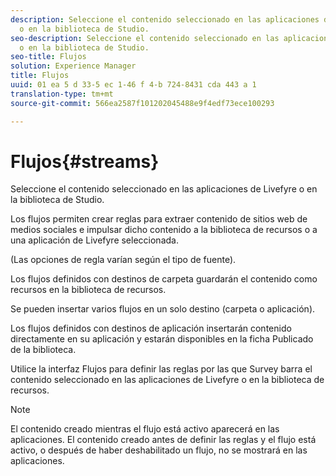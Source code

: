 ```yaml
---
description: Seleccione el contenido seleccionado en las aplicaciones de Livefyre
  o en la biblioteca de Studio.
seo-description: Seleccione el contenido seleccionado en las aplicaciones de Livefyre
  o en la biblioteca de Studio.
seo-title: Flujos
solution: Experience Manager
title: Flujos
uuid: 01 ea 5 d 33-5 ec 1-46 f 4-b 724-8431 cda 443 a 1
translation-type: tm+mt
source-git-commit: 566ea2587f101202045488e9f4edf73ece100293

---
```



# Flujos{#streams}

Seleccione el contenido seleccionado en las aplicaciones de Livefyre o en la biblioteca de Studio.

Los flujos permiten crear reglas para extraer contenido de sitios web de medios sociales e impulsar dicho contenido a la biblioteca de recursos o a una aplicación de Livefyre seleccionada.

(Las opciones de regla varían según el tipo de fuente).

Los flujos definidos con destinos de carpeta guardarán el contenido como recursos en la biblioteca de recursos.

Se pueden insertar varios flujos en un solo destino (carpeta o aplicación).

Los flujos definidos con destinos de aplicación insertarán contenido directamente en su aplicación y estarán disponibles en la ficha Publicado de la biblioteca.

Utilice la interfaz Flujos para definir las reglas por las que Survey barra el contenido seleccionado en las aplicaciones de Livefyre o en la biblioteca de recursos.

>[!NOTE]
>
>El contenido creado mientras el flujo está activo aparecerá en las aplicaciones. El contenido creado antes de definir las reglas y el flujo está activo, o después de haber deshabilitado un flujo, no se mostrará en las aplicaciones.

